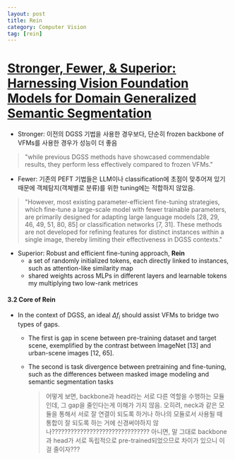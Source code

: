 ```yaml
---
layout: post
title: Rein
category: Computer Vision
tag: [rein]
---
```



# [Stronger, Fewer, & Superior: Harnessing Vision Foundation Models for Domain Generalized Semantic Segmentation](https://arxiv.org/pdf/2312.04265)


* Stronger: 이전의 DGSS 기법을 사용한 경우보다, 단순히 frozen backbone of VFMs를 사용한 경우가 성능이 더 좋음

> "while previous DGSS methods have showcased commendable results, they perform less effectively compared to frozen VFMs." 

* Fewer: 기존의 PEFT 기법들은 LLM이나 classification에 초점이 맞추어져 있기 때문에 객체탐지(객체별로 분류)를 위한 tuning에는 적합하지 않았음.

> "However, most existing parameter-efficient fine-tuning strategies, which fine-tune a large-scale model with fewer trainable parameters, are primarily designed for adapting large language models [28, 29, 46, 49, 51, 80, 85] or classification networks [7, 31]. These methods are not developed for refining features for distinct instances within a single image, thereby limiting their effectiveness in DGSS contexts."

* Superior: Robust and efficient fine-tuning approach, **Rein**
    - a set of randomly initialized tokens, each directly linked to instances, such as attention-like similarity map
    - shared weights across MLPs in different layers and learnable tokens my multiplying two low-rank metrices


#### 3.2 Core of Rein

- In the context of DGSS, an ideal $\Delta f_i$ should assist VFMs to bridge two types of gaps.

    - The first is gap in scene between pre-training dataset and target scene, exemplified by the contrast between ImageNet [13] and urban-scene images [12, 65]. 

    - The second is task divergence between pretraining and fine-tuning, such as the differences between masked image modeling and semantic segmentation tasks

        > 어떻게 보면, backbone과 head라는 서로 다른 역할을 수행하는 모듈인데, 그 gap을 줄인다는게 이해가 가지 않음.
        > 오히려, neck과 같은 모듈을 통해서 서로 잘 연결이 되도록 하거나 하나의 모듈로서 사용될 때 통합이 잘 되도록 하는 거에 신경써야하지 않나???????????????????????????????
        > 아니면, 말 그대로 backbone과 head가 서로 독립적으로 pre-trained되었으므로 차이가 있으니 이걸 줄이자???



